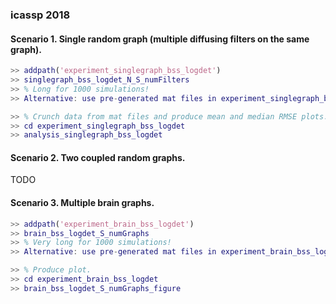 ### icassp 2018

#### Scenario 1. Single random graph (multiple diffusing filters on the same graph).

```Matlab
>> addpath('experiment_singlegraph_bss_logdet')
>> singlegraph_bss_logdet_N_S_numFilters
>> % Long for 1000 simulations!
>> Alternative: use pre-generated mat files in experiment_singlegraph_bss_logdet.

>> % Crunch data from mat files and produce mean and median RMSE plots.
>> cd experiment_singlegraph_bss_logdet
>> analysis_singlegraph_bss_logdet
```

#### Scenario 2. Two coupled random graphs.
TODO

#### Scenario 3. Multiple brain graphs.

```Matlab
>> addpath('experiment_brain_bss_logdet')
>> brain_bss_logdet_S_numGraphs
>> % Very long for 1000 simulations!
>> Alternative: use pre-generated mat files in experiment_brain_bss_logdet.

>> % Produce plot.
>> cd experiment_brain_bss_logdet
>> brain_bss_logdet_S_numGraphs_figure
```

